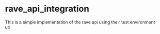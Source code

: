 # rave_api_integration
This is a simple implementation of the rave api using their test environment uri
